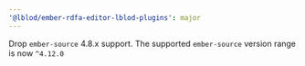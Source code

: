 ```yaml
---
'@lblod/ember-rdfa-editor-lblod-plugins': major
---
```


Drop `ember-source` 4.8.x support.
The supported `ember-source` version range is now `^4.12.0`

